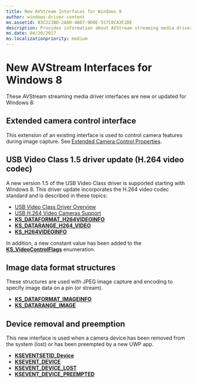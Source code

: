 ```yaml
---
title: New AVStream Interfaces for Windows 8
author: windows-driver-content
ms.assetid: B3C223BD-2A00-4B87-9D0E-557C0CA3F2DE
description: Provides information about AVStream streaming media driver interfaces that are new or updated for Windows 8.
ms.date: 04/20/2017
ms.localizationpriority: medium
---
```


# New AVStream Interfaces for Windows 8


These AVStream streaming media driver interfaces are new or updated for Windows 8:

## Extended camera control interface


This extension of an existing interface is used to control camera features during image capture. See [Extended Camera Control Properties](extended-camera-control-properties.md).

## USB Video Class 1.5 driver update (H.264 video codec)


A new version 1.5 of the USB Video Class driver is supported starting with Windows 8. This driver update incorporates the H.264 video codec standard and is described in these topics:

-   [USB Video Class Driver Overview](usb-video-class-driver-overview.md)
-   [USB H.264 Video Cameras Support](usb-h-264-video-cameras-support.md)
-   [**KS\_DATAFORMAT\_H264VIDEOINFO**](https://msdn.microsoft.com/library/windows/hardware/hh463996)
-   [**KS\_DATARANGE\_H264\_VIDEO**](https://msdn.microsoft.com/library/windows/hardware/hh464002)
-   [**KS\_H264VIDEOINFO**](https://msdn.microsoft.com/library/windows/hardware/hh464008)

In addition, a new constant value has been added to the [**KS\_VideoControlFlags**](https://msdn.microsoft.com/library/windows/hardware/ff567696) enumeration.

## Image data format structures


These structures are used with JPEG image capture and encoding to specify image data on a pin (or stream).

-   [**KS\_DATAFORMAT\_IMAGEINFO**](https://msdn.microsoft.com/library/windows/hardware/jj151598)
-   [**KS\_DATARANGE\_IMAGE**](https://msdn.microsoft.com/library/windows/hardware/jj151599)

## Device removal and preemption


This new interface is used when a camera device has been removed from the system (lost) or has been preempted by a new UWP app.

-   [**KSEVENTSETID\_Device**](https://msdn.microsoft.com/library/windows/hardware/jj156036)
-   [**KSEVENT\_DEVICE**](https://msdn.microsoft.com/library/windows/hardware/jj151588)
-   [**KSEVENT\_DEVICE\_LOST**](https://msdn.microsoft.com/library/windows/hardware/jj156039)
-   [**KSEVENT\_DEVICE\_PREEMPTED**](https://msdn.microsoft.com/library/windows/hardware/jj156040)

 

 




